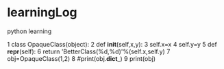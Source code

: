 # learningLog
python learning

  1 class OpaqueClass(object):
  2     def __init__(self,x,y):
  3         self.x=x
  4         self.y=y
  5     def __repr__(self):
  6         return 'BetterClass(%d,%d)'%(self.x,self.y)
  7 obj=OpaqueClass(1,2)
  8 #print(obj.__dict___)
  9 print(obj)
